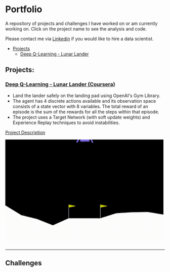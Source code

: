 # Portfolio

A repository of projects and challenges I have worked on or am currently working on. Click on the project name to see the analysis and code.

Please contact me via [Linkedin](https://www.linkedin.com/in/alex-alex-312919268/) if you would like to hire a data scientist.

- [Projects](https://github.com/Nazalekser/portfolio/blob/main/README.md#projects)
  - [Deep Q-Learning - Lunar Lander](https://github.com/Nazalekser/portfolio/blob/main/Projects/Luna_Lander_Project/Lunar_Lander.ipynb)
  

## Projects:

### [Deep Q-Learning - Lunar Lander (Coursera)](https://github.com/Nazalekser/portfolio/blob/main/Projects/Luna_Lander_Project/Lunar_Lander.ipynb)
* Land the lander safely on the landing pad using OpenAI's Gym Library.
* The agent has 4 discrete actions available and its observation space consists of a state vector with 8 variables. The total reward of an episode is the sum of the rewards for all the steps within that episode.
* The project uses a Target Network (with soft update weights) and Experience Replay techniques to avoid instabilities.

[Project Description](https://github.com/Nazalekser/portfolio/tree/main/Projects/Luna_Lander_Project#project-description)

   <img src="https://github.com/Nazalekser/portfolio/blob/main/Projects/Luna_Lander_Project/videos/lunar_lander.gif" width="500">
   
---

## Challenges
